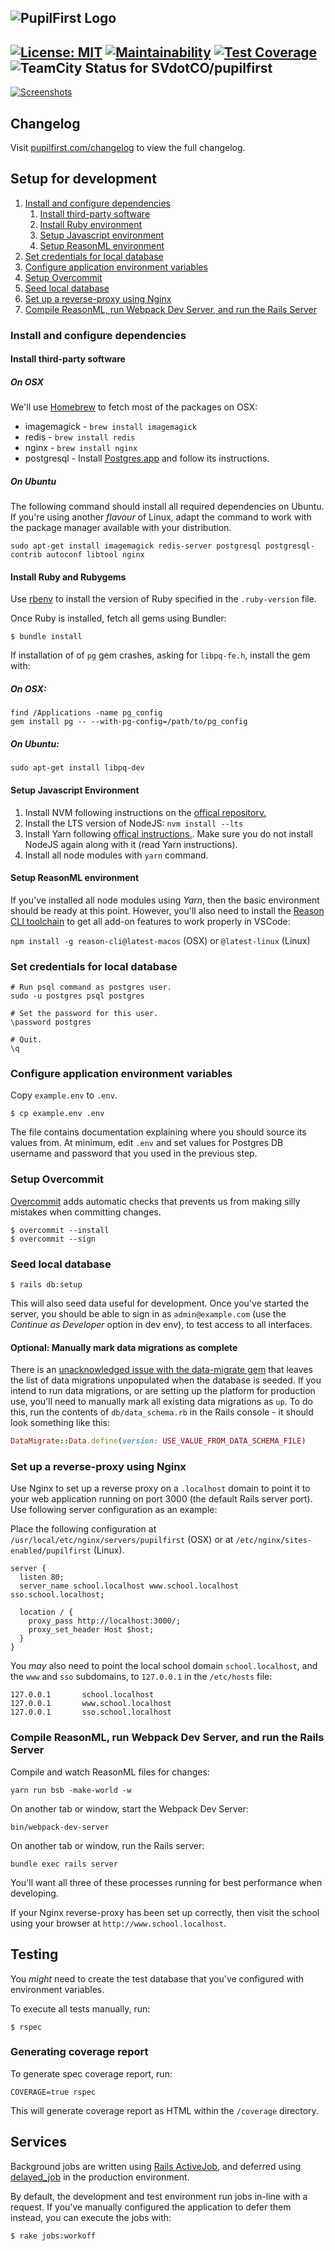 ![PupilFirst Logo](https://public-assets.sv.co/random/201908/pupilfirst-logo-300px.png)
---
[![License: MIT](https://img.shields.io/badge/license-MIT-informational)](https://github.com/SVdotCO/pupilfirst/blob/master/LICENSE)
[![Maintainability](https://api.codeclimate.com/v1/badges/0c7a02f9e0c6c1fb27c8/maintainability)](https://codeclimate.com/github/SVdotCO/pupilfirst/maintainability)
[![Test Coverage](https://api.codeclimate.com/v1/badges/0c7a02f9e0c6c1fb27c8/test_coverage)](https://codeclimate.com/github/SVdotCO/pupilfirst/test_coverage)
![TeamCity Status for SVdotCO/pupilfirst](https://ci.sv.co/app/rest/builds/buildType:(id:PupilFirst_ContinuousIntegration)/statusIcon.svg)
---

[![Screenshots](https://public-assets.sv.co/random/201909/pupilfirst-screenshots.png)](https://www.pupilfirst.com)

## Changelog

Visit [pupilfirst.com/changelog](https://www.pupilfirst.com/changelog) to view the full changelog.

## Setup for development

1. [Install and configure dependencies](#install-and-configure-dependencies)
    1. [Install third-party software](#install-third-party-software)
    2. [Install Ruby environment](#install-ruby-and-rubygems)
    3. [Setup Javascript environment](#setup-javascript-environment)
    4. [Setup ReasonML environment](#setup-reasonml-environment)
2. [Set credentials for local database](#set-credentials-for-local-database)
3. [Configure application environment variables](#configure-application-environment-variables)
4. [Setup Overcommit](#setup-overcommit)
5. [Seed local database](#seed-local-database)
6. [Set up a reverse-proxy using Nginx](#set-up-a-reverse-proxy-using-nginx)
7. [Compile ReasonML, run Webpack Dev Server, and run the Rails Server](#compile-reasonml-run-webpack-dev-server-and-run-the-rails-server)

### Install and configure dependencies

#### Install third-party software

##### On OSX

We'll use [Homebrew](https://brew.sh/) to fetch most of the packages on OSX:

  * imagemagick - `brew install imagemagick`
  * redis - `brew install redis`
  * nginx - `brew install nginx`
  * postgresql - Install [Postgres.app](http://postgresapp.com) and follow its instructions.

##### On Ubuntu

The following command should install all required dependencies on Ubuntu. If you're using another _flavour_ of Linux,
adapt the command to work with the package manager available with your distribution.

    sudo apt-get install imagemagick redis-server postgresql postgresql-contrib autoconf libtool nginx

#### Install Ruby and Rubygems

Use [rbenv](https://github.com/rbenv/rbenv) to install the version of Ruby specified in the `.ruby-version` file.

Once Ruby is installed, fetch all gems using Bundler:

    $ bundle install

If installation of of `pg` gem crashes, asking for `libpq-fe.h`, install the gem with:

##### On OSX:

    find /Applications -name pg_config
    gem install pg -- --with-pg-config=/path/to/pg_config

##### On Ubuntu:

    sudo apt-get install libpq-dev

#### Setup Javascript Environment

1. Install NVM following instructions on the [offical repository.](https://github.com/creationix/nvm)
2. Install the LTS version of NodeJS: `nvm install --lts`
3. Install Yarn following [offical instructions.](https://yarnpkg.com/en/docs/install). Make sure you do not install
   NodeJS again along with it (read Yarn instructions).
4. Install all node modules with `yarn` command.

#### Setup ReasonML environment

If you've installed all node modules using _Yarn_, then the basic environment should be ready at this point. However,
you'll also need to install the [Reason CLI toolchain](https://github.com/reasonml/reason-cli) to get all add-on
features to work properly in VSCode:

`npm install -g reason-cli@latest-macos` (OSX) or `@latest-linux` (Linux)

### Set credentials for local database

    # Run psql command as postgres user.
    sudo -u postgres psql postgres

    # Set the password for this user.
    \password postgres

    # Quit.
    \q

### Configure application environment variables

Copy `example.env` to `.env`.

    $ cp example.env .env

The file contains documentation explaining where you should source its values from. At minimum, edit `.env` and set
values for Postgres DB username and password that you used in the previous step.

### Setup Overcommit

[Overcommit](https://github.com/sds/overcommit) adds automatic checks that prevents us from making silly mistakes when
committing changes.

    $ overcommit --install
    $ overcommit --sign

### Seed local database

    $ rails db:setup

This will also seed data useful for development. Once you've started the server, you should be able to sign in as
`admin@example.com` (use the _Continue as Developer_ option in dev env), to test access to all interfaces.

#### Optional: Manually mark data migrations as complete

There is an [unacknowledged issue with the data-migrate gem](https://github.com/ilyakatz/data-migrate/issues/82) that
leaves the list of data migrations unpopulated when the database is seeded. If you intend to run data migrations, or are
setting up the platform for production use, you'll need to manually mark all existing data migrations as `up`. To do
this, run the contents of `db/data_schema.rb` in the Rails console - it should look something like this:

```ruby
DataMigrate::Data.define(version: USE_VALUE_FROM_DATA_SCHEMA_FILE)
```

### Set up a reverse-proxy using Nginx

Use Nginx to set up a reverse proxy on a `.localhost` domain to point it to your web application running on port 3000
(the default Rails server port). Use following server configuration as an example:

Place the following configuration at `/usr/local/etc/nginx/servers/pupilfirst` (OSX) or at
`/etc/nginx/sites-enabled/pupilfirst` (Linux).

    server {
      listen 80;
      server_name school.localhost www.school.localhost sso.school.localhost;

      location / {
        proxy_pass http://localhost:3000/;
        proxy_set_header Host $host;
      }
    }

You _may_ also need to point the local school domain `school.localhost`, and the `www` and `sso` subdomains, to
`127.0.0.1` in the `/etc/hosts` file:

    127.0.0.1       school.localhost
    127.0.0.1       www.school.localhost
    127.0.0.1       sso.school.localhost

### Compile ReasonML, run Webpack Dev Server, and run the Rails Server

Compile and watch ReasonML files for changes:

    yarn run bsb -make-world -w

On another tab or window, start the Webpack Dev Server:

    bin/webpack-dev-server

On another tab or window, run the Rails server:

    bundle exec rails server

You'll want all three of these processes running for best performance when developing.

If your Nginx reverse-proxy has been set up correctly, then visit the school using your browser at
`http://www.school.localhost`.

## Testing

You _might_ need to create the test database that you've configured with environment variables.

To execute all tests manually, run:

    $ rspec

### Generating coverage report

To generate spec coverage report, run:

    COVERAGE=true rspec

This will generate coverage report as HTML within the `/coverage` directory.

## Services

Background jobs are written using [Rails ActiveJob](https://guides.rubyonrails.org/active_job_basics.html), and deferred
using [delayed_job](https://github.com/collectiveidea/delayed_job) in the production environment.

By default, the development and test environment run jobs in-line with a request. If you've manually configured the
application to defer them instead, you can execute the jobs with:

    $ rake jobs:workoff

